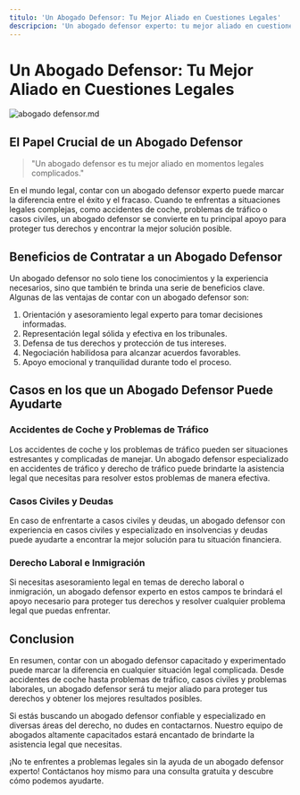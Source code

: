 ```yaml
---
titulo: 'Un Abogado Defensor: Tu Mejor Aliado en Cuestiones Legales'
descripcion: 'Un abogado defensor experto: tu mejor aliado en cuestiones legales.'
---
```

# Un Abogado Defensor: Tu Mejor Aliado en Cuestiones Legales

 ![abogado defensor.md](./img/abogado-defensor-1.webp)

## El Papel Crucial de un Abogado Defensor

> "Un abogado defensor es tu mejor aliado en momentos legales complicados."

En el mundo legal, contar con un abogado defensor experto puede marcar la diferencia entre el éxito y el fracaso. Cuando te enfrentas a situaciones legales complejas, como accidentes de coche, problemas de tráfico o casos civiles, un abogado defensor se convierte en tu principal apoyo para proteger tus derechos y encontrar la mejor solución posible.

## Beneficios de Contratar a un Abogado Defensor

Un abogado defensor no solo tiene los conocimientos y la experiencia necesarios, sino que también te brinda una serie de beneficios clave. Algunas de las ventajas de contar con un abogado defensor son:

1. Orientación y asesoramiento legal experto para tomar decisiones informadas.
2. Representación legal sólida y efectiva en los tribunales.
3. Defensa de tus derechos y protección de tus intereses.
4. Negociación habilidosa para alcanzar acuerdos favorables.
5. Apoyo emocional y tranquilidad durante todo el proceso.

## Casos en los que un Abogado Defensor Puede Ayudarte

### Accidentes de Coche y Problemas de Tráfico

Los accidentes de coche y los problemas de tráfico pueden ser situaciones estresantes y complicadas de manejar. Un abogado defensor especializado en accidentes de tráfico y derecho de tráfico puede brindarte la asistencia legal que necesitas para resolver estos problemas de manera efectiva.

### Casos Civiles y Deudas

En caso de enfrentarte a casos civiles y deudas, un abogado defensor con experiencia en casos civiles y especializado en insolvencias y deudas puede ayudarte a encontrar la mejor solución para tu situación financiera.

### Derecho Laboral e Inmigración

Si necesitas asesoramiento legal en temas de derecho laboral o inmigración, un abogado defensor experto en estos campos te brindará el apoyo necesario para proteger tus derechos y resolver cualquier problema legal que puedas enfrentar.

## Conclusion

En resumen, contar con un abogado defensor capacitado y experimentado puede marcar la diferencia en cualquier situación legal complicada. Desde accidentes de coche hasta problemas de tráfico, casos civiles y problemas laborales, un abogado defensor será tu mejor aliado para proteger tus derechos y obtener los mejores resultados posibles.

Si estás buscando un abogado defensor confiable y especializado en diversas áreas del derecho, no dudes en contactarnos. Nuestro equipo de abogados altamente capacitados estará encantado de brindarte la asistencia legal que necesitas.

¡No te enfrentes a problemas legales sin la ayuda de un abogado defensor experto! Contáctanos hoy mismo para una consulta gratuita y descubre cómo podemos ayudarte.
